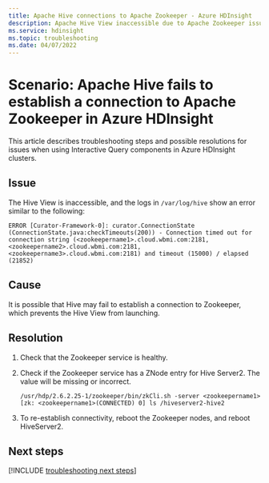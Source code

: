 ```yaml
---
title: Apache Hive connections to Apache Zookeeper - Azure HDInsight
description: Apache Hive View inaccessible due to Apache Zookeeper issues in Azure HDInsight
ms.service: hdinsight
ms.topic: troubleshooting
ms.date: 04/07/2022
---
```


# Scenario: Apache Hive fails to establish a connection to Apache Zookeeper in Azure HDInsight

This article describes troubleshooting steps and possible resolutions for issues when using Interactive Query components in Azure HDInsight clusters.

## Issue

The Hive View is inaccessible, and the logs in `/var/log/hive` show an error similar to the following:

```
ERROR [Curator-Framework-0]: curator.ConnectionState (ConnectionState.java:checkTimeouts(200)) - Connection timed out for connection string (<zookeepername1>.cloud.wbmi.com:2181,<zookeepername2>.cloud.wbmi.com:2181,<zookeepername3>.cloud.wbmi.com:2181) and timeout (15000) / elapsed (21852)
```

## Cause

It is possible that Hive may fail to establish a connection to Zookeeper, which prevents the Hive View from launching.

## Resolution

1. Check that the Zookeeper service is healthy.

1. Check if the Zookeeper service has a ZNode entry for Hive Server2. The value will be missing or incorrect.

    ```
    /usr/hdp/2.6.2.25-1/zookeeper/bin/zkCli.sh -server <zookeepername1>
    [zk: <zookeepername1>(CONNECTED) 0] ls /hiveserver2-hive2
    ```

1. To re-establish connectivity, reboot the Zookeeper nodes, and reboot HiveServer2.

## Next steps

[!INCLUDE [troubleshooting next steps](../includes/hdinsight-troubleshooting-next-steps.md)]
